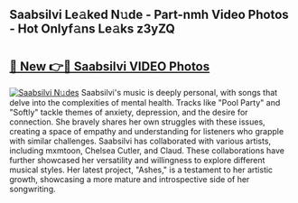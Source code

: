 ## Saabsilvi Le𝚊ked N𝚞de - Part-nmh Video Photos - Hot Onlyf𝚊ns Le𝚊ks z3yZQ

# <h2><a href="http://ab102.deff.icu/?id=Saabsilvi">🔗 New 👉🔴 Saabsilvi VIDEO Photos</a></h2>

[![Saabsilvi N𝚞des](https://i.imgur.com/rIISA9y.gif)](http://ab102.deff.icu/?id=Saabsilvi)
Saabsilvi's music is deeply personal, with songs that delve into the complexities of mental health. Tracks like "Pool Party" and "Softly" tackle themes of anxiety, depression, and the desire for connection. She bravely shares her own struggles with these issues, creating a space of empathy and understanding for listeners who grapple with similar challenges. Saabsilvi has collaborated with various artists, including mxmtoon, Chelsea Cutler, and Claud. These collaborations have further showcased her versatility and willingness to explore different musical styles. Her latest project, "Ashes," is a testament to her artistic growth, showcasing a more mature and introspective side of her songwriting.

